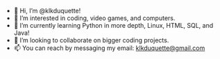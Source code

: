- 👋 Hi, I’m @klkduquette!
- 👀 I’m interested in coding, video games, and computers.
- 🌱 I’m currently learning Python in more depth, Linux, HTML, SQL, and Java!
- 💞️ I’m looking to collaborate on bigger coding projects.
- 📫 You can reach by messaging my email: klkduquette@gmail.com
